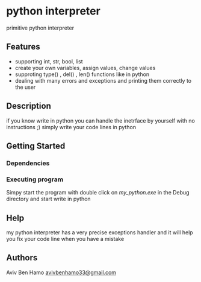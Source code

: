 # python interpreter

primitive python interpreter

## Features
* supporting int, str, bool, list 
* create your own variables, assign values, change values
* supproting type() , del() , len() functions like in python
* dealing with many errors and exceptions and printing them correctly to the user

## Description
if you know write in python 
you can handle the inetrface
by yourself with no instructions ;) 
simply write your code lines in python

## Getting Started

### Dependencies

### Executing program

Simpy start the program with double click on _my_python.exe_ in the Debug directory and start write in python

## Help

my python interpreter has a very precise exceptions handler and it will help you fix your code line when you have a mistake

## Authors

Aviv Ben Hamo
avivbenhamo33@gmail.com
